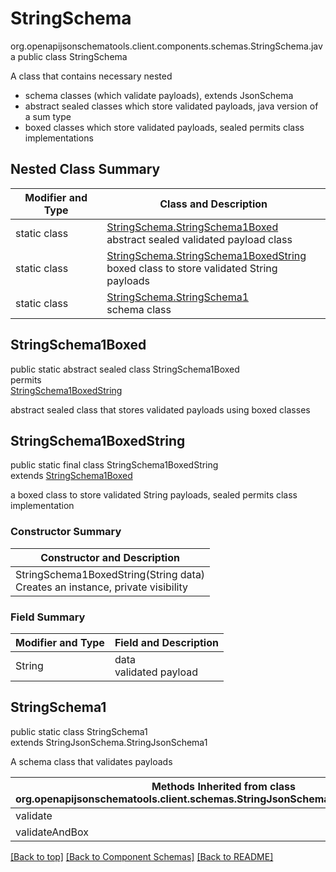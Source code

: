# StringSchema
org.openapijsonschematools.client.components.schemas.StringSchema.java
public class StringSchema

A class that contains necessary nested
- schema classes (which validate payloads), extends JsonSchema
- abstract sealed classes which store validated payloads, java version of a sum type
- boxed classes which store validated payloads, sealed permits class implementations

## Nested Class Summary
| Modifier and Type | Class and Description |
| ----------------- | ---------------------- |
| static class | [StringSchema.StringSchema1Boxed](#stringschema1boxed)<br> abstract sealed validated payload class |
| static class | [StringSchema.StringSchema1BoxedString](#stringschema1boxedstring)<br> boxed class to store validated String payloads |
| static class | [StringSchema.StringSchema1](#stringschema1)<br> schema class |

## StringSchema1Boxed
public static abstract sealed class StringSchema1Boxed<br>
permits<br>
[StringSchema1BoxedString](#stringschema1boxedstring)

abstract sealed class that stores validated payloads using boxed classes

## StringSchema1BoxedString
public static final class StringSchema1BoxedString<br>
extends [StringSchema1Boxed](#stringschema1boxed)

a boxed class to store validated String payloads, sealed permits class implementation

### Constructor Summary
| Constructor and Description |
| --------------------------- |
| StringSchema1BoxedString(String data)<br>Creates an instance, private visibility |

### Field Summary
| Modifier and Type | Field and Description |
| ----------------- | ---------------------- |
| String | data<br>validated payload |

## StringSchema1
public static class StringSchema1<br>
extends StringJsonSchema.StringJsonSchema1

A schema class that validates payloads

| Methods Inherited from class org.openapijsonschematools.client.schemas.StringJsonSchema.StringJsonSchema1 |
| ------------------------------------------------------------------ |
| validate                                                           |
| validateAndBox                                                     |

[[Back to top]](#top) [[Back to Component Schemas]](../../../README.md#Component-Schemas) [[Back to README]](../../../README.md)
